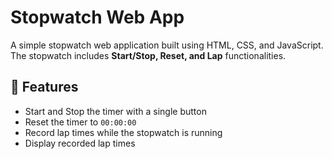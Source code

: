# Stopwatch Web App         
               
A simple stopwatch web application built using HTML, CSS, and JavaScript. The stopwatch includes **Start/Stop, Reset, and Lap** functionalities.   

## 🚀 Features  
- Start and Stop the timer with a single button  
- Reset the timer to `00:00:00`   
- Record lap times while the stopwatch is running  
- Display recorded lap times  

